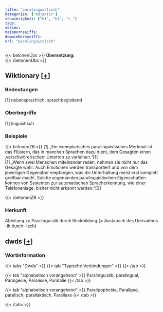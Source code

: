 ```yaml
---
title: "paralinguistisch"
kategorien: ["Adjektiv"]
schwierigkeit: ["k1", "h1", "r_"]
tags:
series:
mainDornseiffs:
domainDornseiffs:
url: "paralinguistisch"
---
```


{{< betonenÜbs >}}
**Übersetzung:**  
{{< /betonenÜbs >}}

## Wiktionary [[+](https://de.wiktionary.org/wiki/paralinguistisch)]

### Bedeutungen
[1] nebensprachlich, sprachbegleitend  

### Oberbegriffe
[1] linguistisch  

### Beispiele
{{< betonenZB >}}
[1] „Ein exemplarisches paralinguistisches Merkmal ist das Flüstern, das in manchen Sprachen dazu dient, dem Gesagten einen ‚verschwörerischen‘ Unterton zu verleihen.“[1]  
[1] „Wenn zwei Menschen miteinander reden, nehmen sie nicht nur das Gesagte wahr. Auch Emotionen werden transportiert und von dem jeweiligen Gegenüber empfangen, was die Unterhaltung meist erst komplett greifbar macht. Solche sogenannten paralinguistischen Eigenschaften können von Systemen zur automatischen Spracherkennung, wie einer Telefonanlage, bisher nicht erkannt werden.“[2]  

{{< /betonenZB >}}
### Herkunft
Ableitung zu Paralinguistik durch Rückbildung (= Austausch des Derivatems -ik durch -isch)  



## dwds [[+](https://www.dwds.de/wb/paralinguistisch)]

### Wortinformation
{{< tabs "Dwds" >}}
{{< tab "Typische Verbindungen" >}}
{{< /tab >}}

{{< tab "alphabetisch vorangehend" >}}
Paralinguistik, paralingual, Paralgesie, Paralexie, Paralalie
{{< /tab >}}

{{< tab "alphabetisch vorangehend" >}}
Paralipophobie, Paralipse, paralisch, parallaktisch, Parallaxe
{{< /tab >}}

{{< /tabs >}}

